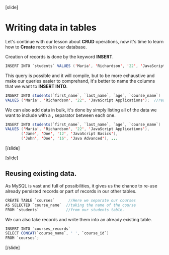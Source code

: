 [slide]
# Writing data in tables

Let's continue with our lesson about **CRUD** operations, now it's time to learn how to **Create** records in our database.

Creation of records is done by the keyword **INSERT**.

``` java
INSERT INTO `students` VALUES ('Maria', 'Richardson', '22', 'JavaScript Applications'); //Here we add a new record to our table students.
```

This query is possible and it will compile, but to be more exhaustive and make our queries easier to comprehand, it's better to name the columns that we want to **INSERT INTO**.

```java
INSERT INTO students(`first_name`, `last_name`, `age`, `course_name`)     //As we specify the column names it will be easier for whoever
VALUES ('Maria', 'Richardson', '22', 'JavaScript Applications');  //reads our query to better undestand what we were trying to do.
```


We can also add data in bulk, it's done by simply listing all of the data we want to include with a **,** separator between each one.

```java
INSERT INTO students(`first_name`, `last_name`, `age`, `course_name`) 
VALUES ('Maria', 'Richardson', '22', 'JavaScript Applications'),
       ('Jane', 'Doe', '12', 'JavaScript Basics'),
       ('John', 'Doe', '16', 'Java Advanced'), ...
```

[/slide]

[slide]
## Reusing existing data.

As MySQL is vast and full of possibilities, it gives us the chance to re-use already persisted records or part of records in our other tables.

```java
CREATE TABLE `courses`      //Here we separate our courses
AS SELECTED `course_name`  //taking the name of the course
FROM `students`            //from our students table.
```

We can also take records and write them into an already existing table.

```java
INSERT INTO `courses_records`
SELECT CONCAT(`course_name`, ' ', `course_id`)
FROM `courses`;
```


[/slide]